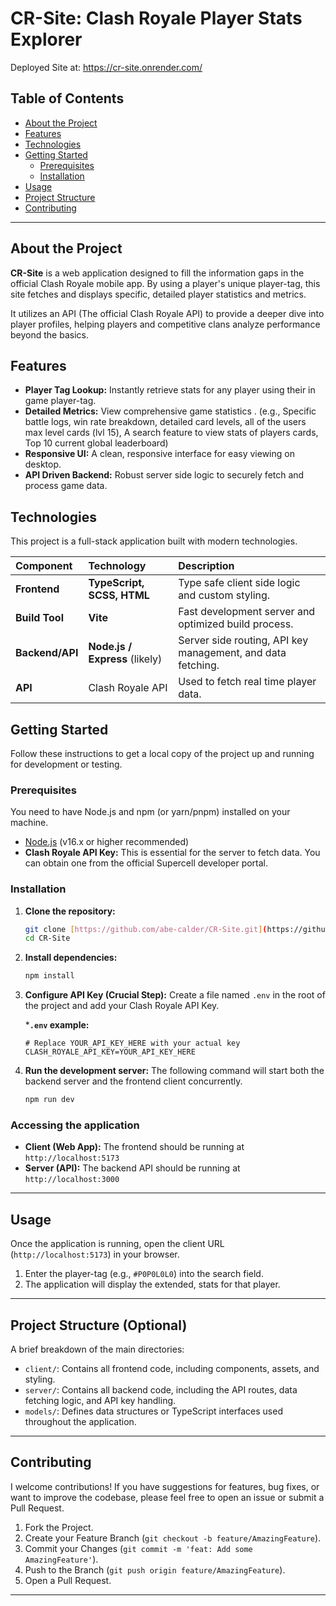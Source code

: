 # CR-Site: Clash Royale Player Stats Explorer

Deployed Site at: https://cr-site.onrender.com/

## Table of Contents
* [About the Project](#-about-the-project)
* [Features](#sparkles-features)
* [Technologies](#gear-technologies)
* [Getting Started](#rocket-getting-started)
  * [Prerequisites](#prerequisites)
  * [Installation](#installation)
* [Usage](#mag-usage)
* [Project Structure](#file_folder-project-structure-optional)
* [Contributing](#handshake-contributing)

---

## About the Project

**CR-Site** is a web application designed to fill the information gaps in the official Clash Royale mobile app. By using a player's unique player-tag, this site fetches and displays specific, detailed player statistics and metrics.

It utilizes an API (The official Clash Royale API) to provide a deeper dive into player profiles, helping players and competitive clans analyze performance beyond the basics.

## Features

* **Player Tag Lookup:** Instantly retrieve stats for any player using their in game player-tag.
* **Detailed Metrics:** View comprehensive game statistics . (e.g., Specific battle logs, win rate breakdown, detailed card levels, all of the users max level cards (lvl 15), A search feature to view stats of players cards, Top 10 current global leaderboard)
* **Responsive UI:** A clean, responsive interface for easy viewing on desktop.
* **API Driven Backend:** Robust server side logic to securely fetch and process game data.

## Technologies

This project is a full-stack application built with modern technologies.

| Component | Technology | Description |
| :--- | :--- | :--- |
| **Frontend** | **TypeScript, SCSS, HTML** | Type safe client side logic and custom styling. |
| **Build Tool** | **Vite** | Fast development server and optimized build process. |
| **Backend/API** | **Node.js / Express** (likely) | Server side routing, API key management, and data fetching. |
| **API** | Clash Royale API | Used to fetch real time player data. |

## Getting Started

Follow these instructions to get a local copy of the project up and running for development or testing.

### Prerequisites

You need to have Node.js and npm (or yarn/pnpm) installed on your machine.

* [Node.js](https://nodejs.org/en/) (v16.x or higher recommended)
* **Clash Royale API Key:** This is essential for the server to fetch data. You can obtain one from the official Supercell developer portal.

### Installation

1.  **Clone the repository:**
    ```bash
    git clone [https://github.com/abe-calder/CR-Site.git](https://github.com/abe-calder/CR-Site.git)
    cd CR-Site
    ```

2.  **Install dependencies:**
    ```bash
    npm install
    ```

3.  **Configure API Key (Crucial Step):**
    Create a file named `.env` in the root of the project and add your Clash Royale API Key.

    ***`.env` example:**
    ```
    # Replace YOUR_API_KEY_HERE with your actual key
    CLASH_ROYALE_API_KEY=YOUR_API_KEY_HERE
    ```

4.  **Run the development server:**
    The following command will start both the backend server and the frontend client concurrently.
    ```bash
    npm run dev
    ```

### Accessing the application

* **Client (Web App):** The frontend should be running at `http://localhost:5173`
* **Server (API):** The backend API should be running at `http://localhost:3000`

---

## Usage

Once the application is running, open the client URL (`http://localhost:5173`) in your browser.

1.  Enter the player-tag (e.g., `#P0P0L0L0`) into the search field.
2.  The application will display the extended, stats for that player.

---

## Project Structure (Optional)

A brief breakdown of the main directories:

* `client/`: Contains all frontend code, including components, assets, and styling.
* `server/`: Contains all backend code, including the API routes, data fetching logic, and API key handling.
* `models/`: Defines data structures or TypeScript interfaces used throughout the application.

---

## Contributing

I welcome contributions! If you have suggestions for features, bug fixes, or want to improve the codebase, please feel free to open an issue or submit a Pull Request.

1.  Fork the Project.
2.  Create your Feature Branch (`git checkout -b feature/AmazingFeature`).
3.  Commit your Changes (`git commit -m 'feat: Add some AmazingFeature'`).
4.  Push to the Branch (`git push origin feature/AmazingFeature`).
5.  Open a Pull Request.

---
